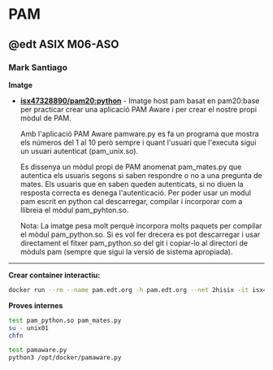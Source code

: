 # PAM
## @edt ASIX M06-ASO
### Mark Santiago

**Imatge**
* **[isx47328890/pam20:python]** - Imatge host pam basat en pam20:base per practicar crear una aplicació PAM Aware i per crear el nostre propi mòdul de PAM.

  Amb l'aplicació PAM Aware pamware.py es fa un programa que mostra els números del 1 al 10 però sempre i quant l'usuari que l'executa sigui un usuari autenticat (pam_unix.so).

  Es dissenya un mòdul propi de PAM anomenat pam_mates.py que autentica els usuaris segons si saben respondre o no a una pregunta de mates. Els usuaris que en saben queden autenticats, si no diuen la resposta correcta es denega l'autenticació. Per poder usar un modul pam escrit en python cal descarregar, compilar i incorporar com a llibreia el mòdul pam_pyhton.so.

  Nota: La imatge pesa molt perquè incorpora molts paquets per compilar el mòdul pam_python.so. Si es vol fer drecera es pot descarregar i usar directament el fitxer pam_python.so del git i copiar-lo al directori de mòduls pam (sempre que sigui la versió de sistema apropiada).

---

**Crear container interactiu:**
```bash
docker run --rm --name pam.edt.org -h pam.edt.org --net 2hisix -it isx47328890/pam20:python
```

**Proves internes**
```bash
test pam_python.so pam_mates.py
su - unix01
chfn

test pamaware.py
python3 /opt/docker/pamaware.py
```
[isx47328890/pam20:python]: https://hub.docker.com/layers/isx47328890/pam20/python/images/sha256-e792440713a384c8518e6b832de7f7c7c184d83ec711b7d83ed56e05d2addd82?context=explore